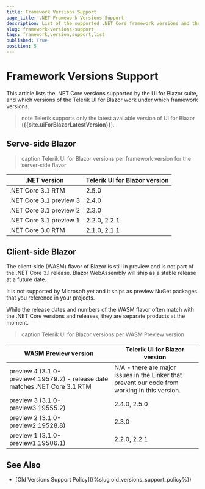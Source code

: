 ```yaml
---
title: Framework Versions Support
page_title: .NET Framework Versions Support
description: List of the supported .NET Core framework versions and the UI for Blazor versions that work on them.
slug: framework-versions-support
tags: framework,version,support,list
published: True
position: 5
---
```


# Framework Versions Support

This article lists the .NET Core versions supported by the UI for Blazor suite, and which versions of the Telerik UI for Blazor work under which framework versions.

>note Telerik supports only the latest available version of UI for Blazor (**{{site.uiForBlazorLatestVersion}}**).


## Serve-side Blazor

>caption Telerik UI for Blazor versions per framework version for the server-side flavor


| .NET version              | Telerik UI for Blazor version |
|---------------------------|-------------------------------|
| .NET Core 3.1 RTM         | 2.5.0                         |
| .NET Core 3.1 preview 3   | 2.4.0                         |
| .NET Core 3.1 preview 2   | 2.3.0                         |
| .NET Core 3.1 preview 1   | 2.2.0, 2.2.1                  |
| .NET Core 3.0 RTM         | 2.1.0, 2.1.1                  |


## Client-side Blazor

The client-side (WASM) flavor of Blazor is still in preview and is not part of the .NET Core 3.1 release. Blazor WebAssembly will ship as a stable release at a future date.

It is not supported by Microsoft yet and it ships as preview NuGet packages that you reference in your projects.

While the release dates and numbers of the WASM flavor often match with the .NET Core versions and releases, they are separate products at the moment.

>caption Telerik UI for Blazor versions per WASM Preview version

| WASM Preview version      | Telerik UI for Blazor version |
|---------------------------|-------------------------------|
| preview 4 (3.1.0-preview4.19579.2) - release date matches .NET Core 3.1 RTM   | N/A - there are major issues in the Linker that prevent our code from working in this version.                         |
| preview 3 (3.1.0-preview3.19555.2)               | 2.4.0, 2.5.0                  |
| preview 2 (3.1.0-preview2.19528.8)                | 2.3.0                         |
| preview 1 (3.1.0-preview1.19506.1)               | 2.2.0, 2.2.1                  |



## See Also

  * [Old Versions Support Policy]({%slug old_versions_support_policy%})
